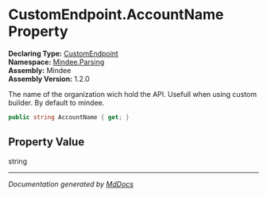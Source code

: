 ﻿<!--  
  <auto-generated>   
    The contents of this file were generated by a tool.  
    Changes to this file may be list if the file is regenerated  
  </auto-generated>   
-->

# CustomEndpoint.AccountName Property

**Declaring Type:** [CustomEndpoint](../index.md)  
**Namespace:** [Mindee.Parsing](../../index.md)  
**Assembly:** Mindee  
**Assembly Version:** 1.2.0

The name of the organization wich hold the API. Usefull when using custom builder. By default to mindee.

```csharp
public string AccountName { get; }
```

## Property Value

string

___

*Documentation generated by [MdDocs](https://github.com/ap0llo/mddocs)*
